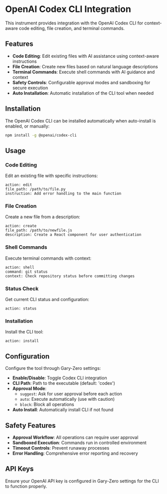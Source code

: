 # OpenAI Codex CLI Integration

This instrument provides integration with the OpenAI Codex CLI for context-aware code editing, file creation, and terminal commands.

## Features

- **Code Editing**: Edit existing files with AI assistance using context-aware instructions
- **File Creation**: Create new files based on natural language descriptions  
- **Terminal Commands**: Execute shell commands with AI guidance and context
- **Safety Controls**: Configurable approval modes and sandboxing for secure execution
- **Auto Installation**: Automatic installation of the CLI tool when needed

## Installation

The OpenAI Codex CLI can be installed automatically when auto-install is enabled, or manually:

```bash
npm install -g @openai/codex-cli
```

## Usage

### Code Editing
Edit an existing file with specific instructions:
```
action: edit
file_path: /path/to/file.py
instruction: Add error handling to the main function
```

### File Creation
Create a new file from a description:
```
action: create
file_path: /path/to/newfile.js
description: Create a React component for user authentication
```

### Shell Commands
Execute terminal commands with context:
```
action: shell
command: git status
context: Check repository status before committing changes
```

### Status Check
Get current CLI status and configuration:
```
action: status
```

### Installation
Install the CLI tool:
```
action: install
```

## Configuration

Configure the tool through Gary-Zero settings:

- **Enable/Disable**: Toggle Codex CLI integration
- **CLI Path**: Path to the executable (default: 'codex')
- **Approval Mode**: 
  - `suggest`: Ask for user approval before each action
  - `auto`: Execute automatically (use with caution)
  - `block`: Block all operations
- **Auto Install**: Automatically install CLI if not found

## Safety Features

- **Approval Workflow**: All operations can require user approval
- **Sandboxed Execution**: Commands run in controlled environment
- **Timeout Controls**: Prevent runaway processes
- **Error Handling**: Comprehensive error reporting and recovery

## API Keys

Ensure your OpenAI API key is configured in Gary-Zero settings for the CLI to function properly.
